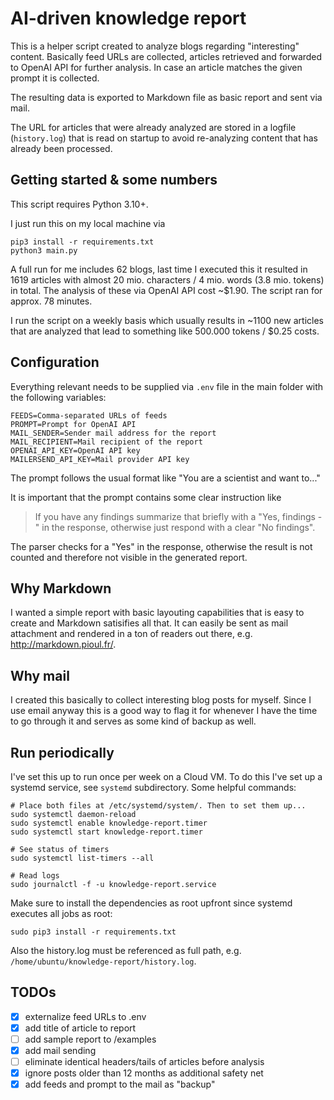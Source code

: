 # AI-driven knowledge report

This is a helper script created to analyze blogs regarding "interesting" content. Basically feed URLs are collected, articles retrieved and forwarded to OpenAI API for further analysis. In case an article matches the given prompt it is collected.

The resulting data is exported to Markdown file as basic report and sent via mail.

The URL for articles that were already analyzed are stored in a logfile (`history.log`) that is read on startup to avoid re-analyzing content that has already been processed. 

## Getting started & some numbers

This script requires Python 3.10+.

I just run this on my local machine via

    pip3 install -r requirements.txt
    python3 main.py

A full run for me includes 62 blogs, last time I executed this it resulted in 1619 articles with almost 20 mio. characters / 4 mio. words (3.8 mio. tokens) in total. The analysis of these via OpenAI API cost ~$1.90. The script ran for approx. 78 minutes.

I run the script on a weekly basis which usually results in ~1100 new articles that are analyzed that lead to something like 500.000 tokens / $0.25 costs.

## Configuration

Everything relevant needs to be supplied via `.env` file in the main folder with the following variables:

    FEEDS=Comma-separated URLs of feeds
    PROMPT=Prompt for OpenAI API
    MAIL_SENDER=Sender mail address for the report
    MAIL_RECIPIENT=Mail recipient of the report
    OPENAI_API_KEY=OpenAI API key
    MAILERSEND_API_KEY=Mail provider API key

The prompt follows the usual format like "You are a scientist and want to..."

It is important that the prompt contains some clear instruction like 

> If you have any findings summarize that briefly with a "Yes, findings - " in the response, otherwise just respond with a clear "No findings".

The parser checks for a "Yes" in the response, otherwise the result is not counted and therefore not visible in the generated report.

## Why Markdown

I wanted a simple report with basic layouting capabilities that is easy to create and Markdown satisifies all that. It can easily be sent as mail attachment and rendered in a ton of readers out there, e.g. http://markdown.pioul.fr/. 

## Why mail

I created this basically to collect interesting blog posts for myself. Since I use email anyway this is a good way to flag it for whenever I have the time to go through it and serves as some kind of backup as well.

## Run periodically

I've set this up to run once per week on a Cloud VM. To do this I've set up a systemd service, see `systemd` subdirectory. Some helpful commands:

    # Place both files at /etc/systemd/system/. Then to set them up...
    sudo systemctl daemon-reload
    sudo systemctl enable knowledge-report.timer
    sudo systemctl start knowledge-report.timer

    # See status of timers
    sudo systemctl list-timers --all

    # Read logs
    sudo journalctl -f -u knowledge-report.service

Make sure to install the dependencies as root upfront since systemd executes all jobs as root:

    sudo pip3 install -r requirements.txt

Also the history.log must be referenced as full path, e.g. `/home/ubuntu/knowledge-report/history.log`.

## TODOs

- [x] externalize feed URLs to .env
- [x] add title of article to report
- [ ] add sample report to /examples
- [x] add mail sending
- [ ] eliminate identical headers/tails of articles before analysis
- [x] ignore posts older than 12 months as additional safety net
- [x] add feeds and prompt to the mail as "backup"